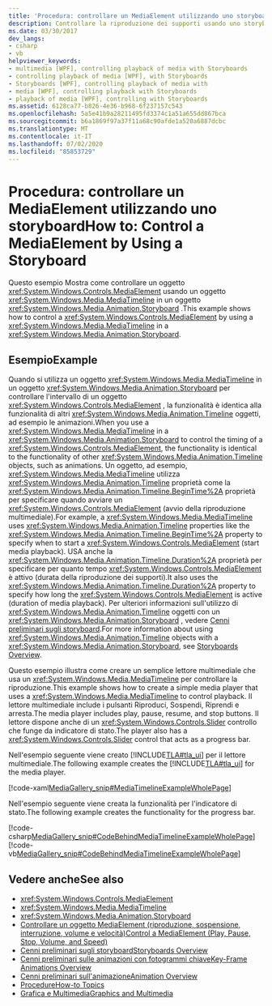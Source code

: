 ```yaml
---
title: 'Procedura: controllare un MediaElement utilizzando uno storyboard'
description: Controllare la riproduzione dei supporti usando uno storyboard in Windows Presentation Foundation (WPF). Si consideri questo esempio per la creazione di un semplice lettore multimediale.
ms.date: 03/30/2017
dev_langs:
- csharp
- vb
helpviewer_keywords:
- multimedia [WPF], controlling playback of media with Storyboards
- controlling playback of media [WPF], with Storyboards
- Storyboards [WPF], controlling playback of media with
- media [WPF], controlling playback with Storyboards
- playback of media [WPF], controlling with Storyboards
ms.assetid: 6128ca77-b826-4e36-b968-6f237157c543
ms.openlocfilehash: 5a5e41b9a28211495fd3374c1a51a655dd867bca
ms.sourcegitcommit: b6a1869f97a37f11a68c90afde1a520a6887dcbc
ms.translationtype: MT
ms.contentlocale: it-IT
ms.lasthandoff: 07/02/2020
ms.locfileid: "85853729"
---
```

# <a name="how-to-control-a-mediaelement-by-using-a-storyboard"></a><span data-ttu-id="fcd4a-104">Procedura: controllare un MediaElement utilizzando uno storyboard</span><span class="sxs-lookup"><span data-stu-id="fcd4a-104">How to: Control a MediaElement by Using a Storyboard</span></span>
<span data-ttu-id="fcd4a-105">Questo esempio Mostra come controllare un oggetto <xref:System.Windows.Controls.MediaElement> usando un oggetto <xref:System.Windows.Media.MediaTimeline> in un oggetto <xref:System.Windows.Media.Animation.Storyboard> .</span><span class="sxs-lookup"><span data-stu-id="fcd4a-105">This example shows how to control a <xref:System.Windows.Controls.MediaElement> by using a <xref:System.Windows.Media.MediaTimeline> in a <xref:System.Windows.Media.Animation.Storyboard>.</span></span>  
  
## <a name="example"></a><span data-ttu-id="fcd4a-106">Esempio</span><span class="sxs-lookup"><span data-stu-id="fcd4a-106">Example</span></span>  
 <span data-ttu-id="fcd4a-107">Quando si utilizza un oggetto <xref:System.Windows.Media.MediaTimeline> in un oggetto <xref:System.Windows.Media.Animation.Storyboard> per controllare l'intervallo di un oggetto <xref:System.Windows.Controls.MediaElement> , la funzionalità è identica alla funzionalità di altri <xref:System.Windows.Media.Animation.Timeline> oggetti, ad esempio le animazioni.</span><span class="sxs-lookup"><span data-stu-id="fcd4a-107">When you use a <xref:System.Windows.Media.MediaTimeline> in a <xref:System.Windows.Media.Animation.Storyboard> to control the timing of a <xref:System.Windows.Controls.MediaElement>, the functionality is identical to the functionality of other <xref:System.Windows.Media.Animation.Timeline> objects, such as animations.</span></span> <span data-ttu-id="fcd4a-108">Un oggetto, ad esempio, <xref:System.Windows.Media.MediaTimeline> utilizza <xref:System.Windows.Media.Animation.Timeline> proprietà come la <xref:System.Windows.Media.Animation.Timeline.BeginTime%2A> proprietà per specificare quando avviare un <xref:System.Windows.Controls.MediaElement> (avvio della riproduzione multimediale).</span><span class="sxs-lookup"><span data-stu-id="fcd4a-108">For example, a <xref:System.Windows.Media.MediaTimeline> uses <xref:System.Windows.Media.Animation.Timeline> properties like the <xref:System.Windows.Media.Animation.Timeline.BeginTime%2A> property to specify when to start a <xref:System.Windows.Controls.MediaElement> (start media playback).</span></span> <span data-ttu-id="fcd4a-109">USA anche la <xref:System.Windows.Media.Animation.Timeline.Duration%2A> proprietà per specificare per quanto tempo <xref:System.Windows.Controls.MediaElement> è attivo (durata della riproduzione dei supporti).</span><span class="sxs-lookup"><span data-stu-id="fcd4a-109">It also uses the <xref:System.Windows.Media.Animation.Timeline.Duration%2A> property to specify how long the <xref:System.Windows.Controls.MediaElement> is active (duration of media playback).</span></span> <span data-ttu-id="fcd4a-110">Per ulteriori informazioni sull'utilizzo di <xref:System.Windows.Media.Animation.Timeline> oggetti con un <xref:System.Windows.Media.Animation.Storyboard> , vedere [Cenni preliminari sugli storyboard](storyboards-overview.md).</span><span class="sxs-lookup"><span data-stu-id="fcd4a-110">For more information about using <xref:System.Windows.Media.Animation.Timeline> objects with a <xref:System.Windows.Media.Animation.Storyboard>, see [Storyboards Overview](storyboards-overview.md).</span></span>  
  
 <span data-ttu-id="fcd4a-111">Questo esempio illustra come creare un semplice lettore multimediale che usa un <xref:System.Windows.Media.MediaTimeline> per controllare la riproduzione.</span><span class="sxs-lookup"><span data-stu-id="fcd4a-111">This example shows how to create a simple media player that uses a <xref:System.Windows.Media.MediaTimeline> to control playback.</span></span> <span data-ttu-id="fcd4a-112">Il lettore multimediale include i pulsanti Riproduci, Sospendi, Riprendi e arresta.</span><span class="sxs-lookup"><span data-stu-id="fcd4a-112">The media player includes play, pause, resume, and stop buttons.</span></span> <span data-ttu-id="fcd4a-113">Il lettore dispone anche di un <xref:System.Windows.Controls.Slider> controllo che funge da indicatore di stato.</span><span class="sxs-lookup"><span data-stu-id="fcd4a-113">The player also has a <xref:System.Windows.Controls.Slider> control that acts as a progress bar.</span></span>  
  
 <span data-ttu-id="fcd4a-114">Nell'esempio seguente viene creato [!INCLUDE[TLA#tla_ui](../../../../includes/tlasharptla-ui-md.md)] per il lettore multimediale.</span><span class="sxs-lookup"><span data-stu-id="fcd4a-114">The following example creates the [!INCLUDE[TLA#tla_ui](../../../../includes/tlasharptla-ui-md.md)] for the media player.</span></span>  
  
 [!code-xaml[MediaGallery_snip#MediaTimelineExampleWholePage](~/samples/snippets/visualbasic/VS_Snippets_Wpf/MediaGallery_snip/VB/MediaTimelineExample.xaml#mediatimelineexamplewholepage)]  
  
 <span data-ttu-id="fcd4a-115">Nell'esempio seguente viene creata la funzionalità per l'indicatore di stato.</span><span class="sxs-lookup"><span data-stu-id="fcd4a-115">The following example creates the functionality for the progress bar.</span></span>  
  
 [!code-csharp[MediaGallery_snip#CodeBehindMediaTimelineExampleWholePage](~/samples/snippets/csharp/VS_Snippets_Wpf/MediaGallery_snip/CSharp/MediaTimelineExample.xaml.cs#codebehindmediatimelineexamplewholepage)]
 [!code-vb[MediaGallery_snip#CodeBehindMediaTimelineExampleWholePage](~/samples/snippets/visualbasic/VS_Snippets_Wpf/MediaGallery_snip/VB/MediaTimelineExample.xaml.vb#codebehindmediatimelineexamplewholepage)]  
  
## <a name="see-also"></a><span data-ttu-id="fcd4a-116">Vedere anche</span><span class="sxs-lookup"><span data-stu-id="fcd4a-116">See also</span></span>

- <xref:System.Windows.Controls.MediaElement>
- <xref:System.Windows.Media.MediaTimeline>
- <xref:System.Windows.Media.Animation.Storyboard>
- [<span data-ttu-id="fcd4a-117">Controllare un oggetto MediaElement (riproduzione, sospensione, interruzione, volume e velocità)</span><span class="sxs-lookup"><span data-stu-id="fcd4a-117">Control a MediaElement (Play, Pause, Stop, Volume, and Speed)</span></span>](how-to-control-a-mediaelement-play-pause-stop-volume-and-speed.md)
- [<span data-ttu-id="fcd4a-118">Cenni preliminari sugli storyboard</span><span class="sxs-lookup"><span data-stu-id="fcd4a-118">Storyboards Overview</span></span>](storyboards-overview.md)
- [<span data-ttu-id="fcd4a-119">Cenni preliminari sulle animazioni con fotogrammi chiave</span><span class="sxs-lookup"><span data-stu-id="fcd4a-119">Key-Frame Animations Overview</span></span>](key-frame-animations-overview.md)
- [<span data-ttu-id="fcd4a-120">Cenni preliminari sull'animazione</span><span class="sxs-lookup"><span data-stu-id="fcd4a-120">Animation Overview</span></span>](animation-overview.md)
- [<span data-ttu-id="fcd4a-121">Procedure</span><span class="sxs-lookup"><span data-stu-id="fcd4a-121">How-to Topics</span></span>](audio-and-video-how-to-topics.md)
- [<span data-ttu-id="fcd4a-122">Grafica e Multimedia</span><span class="sxs-lookup"><span data-stu-id="fcd4a-122">Graphics and Multimedia</span></span>](index.md)

